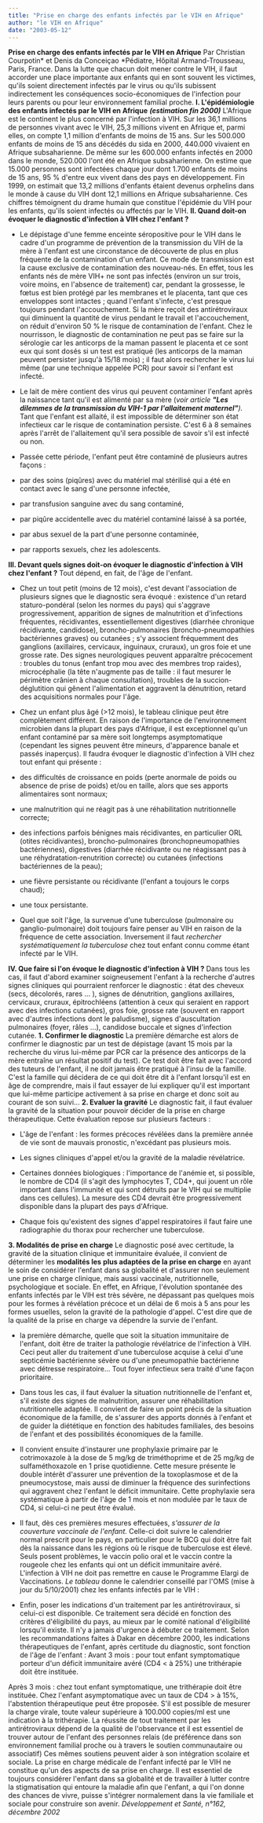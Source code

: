 ```yaml
---
title: "Prise en charge des enfants infectés par le VIH en Afrique"
author: "le VIH en Afrique"
date: "2003-05-12"
---
```


**Prise en charge des enfants infectés par le VIH en Afrique** Par Christian Courpotin\* et Denis da Conceiçao \*Pédiatre, Hôpital Armand-Trousseau, Paris, France. Dans la lutte que chacun doit mener contre le VIH, il faut accorder une place importante aux enfants qui en sont souvent les victimes, qu'ils soient directement infectés par le virus ou qu'ils subissent indirectement les conséquences socio-économiques de l'infection pour leurs parents ou pour leur environnement familial proche. **I. L'épidémiologie des enfants infectés par le VIH en Afrique** ***(estimation fin 2000)*** L'Afrique est le continent le plus concerné par l'infection à VIH. Sur les 36,1 millions de personnes vivant avec le VIH, 25,3 millions vivent en Afrique et, parmi elles, on compte 1,1 million d'enfants de moins de 15 ans. Sur les 500.000 enfants de moins de 15 ans décédés du sida en 2000, 440.000 vivaient en Afrique subsaharienne. De même sur les 600.000 enfants infectés en 2000 dans le monde, 520.000 l'ont été en Afrique subsaharienne. On estime que 15.000 personnes sont infectées chaque jour dont 1.700 enfants de moins de 15 ans, 95 % d'entre eux vivent dans des pays en développement. Fin 1999, on estimait que 13,2 millions d'enfants étaient devenus orphelins dans le monde à cause du VIH dont 12,1 millions en Afrique subsaharienne. Ces chiffres témoignent du drame humain que constitue l'épidémie du VIH pour les enfants, qu'ils soient infectés ou affectés par le VIH. **Il. Quand doit-on évoquer le diagnostic d'infection à VIH chez l'enfant ?**

- Le dépistage d'une femme enceinte séropositive pour le VIH dans le cadre d'un programme de prévention de la transmission du VIH de la mère à l'enfant est une circonstance de découverte de plus en plus fréquente de la contamination d'un enfant. Ce mode de transmission est la cause exclusive de contamination des nouveau-nés. En effet, tous les enfants nés de mère VIH+ ne sont pas infectés (environ un sur trois, voire moins, en l'absence de traitement) car, pendant la grossesse, le fœtus est bien protégé par les membranes et le placenta, tant que ces enveloppes sont intactes ; quand l'enfant s'infecte, c'est presque toujours pendant l'accouchement. Si la mère reçoit des antirétroviraux qui diminuent la quantité de virus pendant le travail et l'accouchement, on réduit d'environ 50 % le risque de contamination de l'enfant. Chez le nourrisson, le diagnostic de contamination ne peut pas se faire sur la sérologie car les anticorps de la maman passent le placenta et ce sont eux qui sont dosés si un test est pratiqué (les anticorps de la maman peuvent persister jusqu'à 15/18 mois) ; il faut alors rechercher le virus lui même (par une technique appelée PCR) pour savoir si l'enfant est infecté.

- Le lait de mère contient des virus qui peuvent contaminer l'enfant après la naissance tant qu'il est alimenté par sa mère (*voir* *article **"Les dilemmes de la transmission du VIH-1 par l'allaitement maternel"**).* Tant que l'enfant est allaité, il est impossible de déterminer son état infectieux car le risque de contamination persiste. C'est 6 à 8 semaines après l'arrêt de l'allaitement qu'il sera possible de savoir s'il est infecté ou non.

- Passée cette période, l'enfant peut être contaminé de plusieurs autres façons :

- par des soins (piqûres) avec du matériel mal stérilisé qui a été en contact avec le sang d'une personne infectée,

- par transfusion sanguine avec du sang contaminé,

- par piqûre accidentelle avec du matériel contaminé laissé à sa portée,

- par abus sexuel de la part d'une personne contaminée,

- par rapports sexuels, chez les adolescents.

**III. Devant quels signes doit-on évoquer le diagnostic d'infection à VIH chez l'enfant ?** Tout dépend, en fait, de l'âge de l'enfant.

- Chez un tout petit (moins de 12 mois), c'est devant l'association de plusieurs signes que le diagnostic sera évoqué : existence d'un retard staturo-pondéral (selon les normes du pays) qui s'aggrave progressivement, apparition de signes de malnutrition et d'infections fréquentes, récidivantes, essentiellement digestives (diarrhée chronique récidivante, candidose), broncho-pulmonaires (broncho-pneumopathies bactériennes graves) ou cutanées ; s'y associent fréquemment des ganglions (axillaires, cervicaux, inguinaux, cruraux), un gros foie et une grosse rate. Des signes neurologiques peuvent apparaître précocement : troubles du tonus (enfant trop mou avec des membres trop raides), microcéphalie (la tête n'augmente pas de taille : il faut mesurer le périmètre crânien à chaque consultation), troubles de la succion-déglutition qui gênent l'alimentation et aggravent la dénutrition, retard des acquisitions normales pour l'âge.

- Chez un enfant plus âgé (>12 mois), le tableau clinique peut être complètement différent. En raison de l'importance de l'environnement microbien dans la plupart des pays d'Afrique, il est exceptionnel qu'un enfant contaminé par sa mère soit longtemps asymptomatique (cependant les signes peuvent être mineurs, d'apparence banale et passés inaperçus). Il faudra évoquer le diagnostic d'infection à VIH chez tout enfant qui présente :

- des difficultés de croissance en poids (perte anormale de poids ou absence de prise de poids) et/ou en taille, alors que ses apports alimentaires sont normaux;

- une malnutrition qui ne réagit pas à une réhabilitation nutritionnelle correcte;

- des infections parfois bénignes mais récidivantes, en particulier ORL (otites récidivantes), broncho-pulmonaires (bronchopneumopathies bactériennes), digestives (diarrhée récidivante ou ne réagissant pas à une réhydratation-renutrition correcte) ou cutanées (infections bactériennes de la peau);

- une fièvre persistante ou récidivante (l'enfant a toujours le corps chaud);

- une toux persistante.

- Quel que soit l'âge, la survenue d'une tuberculose (pulmonaire ou ganglio-pulmonaire) doit toujours faire penser au VIH en raison de la fréquence de cette association. Inversement il faut *rechercher systématiquement la tuberculose* chez tout enfant connu comme étant infecté par le VIH.

**IV. Que faire si l'on évoque le diagnostic d'infection à VIH ?** Dans tous les cas, il faut d'abord examiner soigneusement l'enfant à la recherche d'autres signes cliniques qui pourraient renforcer le diagnostic : état des cheveux (secs, décolorés, rares ... ), signes de dénutrition, ganglions axillaires, cervicaux, cruraux, épitrochléens (attention à ceux qui seraient en rapport avec des infections cutanées), gros foie, grosse rate (souvent en rapport avec d'autres infections dont le paludisme), signes d'auscultation pulmonaires (foyer, râles ...), candidose buccale et signes d'infection cutanée. **1. Confirmer le diagnostic** La première démarche est alors de confirmer le diagnostic par un test de dépistage (avant 15 mois par la recherche du virus lui-même par PCR car la présence des anticorps de la mère entraîne un résultat positif du test). Ce test doit être fait avec l'accord des tuteurs de l'enfant, il ne doit jamais être pratiqué à l'insu de la famille. C'est la famille qui décidera de ce qui doit être dit à l'enfant lorsqu'il est en âge de comprendre, mais il faut essayer de lui expliquer qu'il est important que lui-même participe activement à sa prise en charge et donc soit au courant de son suivi... **2. Evaluer la gravité** Le diagnostic fait, il faut évaluer la gravité de la situation pour pouvoir décider de la prise en charge thérapeutique. Cette évaluation repose sur plusieurs facteurs :

- L'âge de l'enfant : les formes précoces révélées dans la première année de vie sont de mauvais pronostic, n'excédant pas plusieurs mois.

- Les signes cliniques d'appel et/ou la gravité de la maladie révélatrice.

- Certaines données biologiques : l'importance de l'anémie et, si possible, le nombre de CD4 (il s'agit des lymphocytes T, CD4+, qui jouent un rôle important dans l'immunité et qui sont détruits par le VIH qui se multiplie dans ces cellules). La mesure des CD4 devrait être progressivement disponible dans la plupart des pays d'Afrique.

- Chaque fois qu'existent des signes d'appel respiratoires il faut faire une radiographie du thorax pour rechercher une tuberculose.

**3. Modalités de prise en charge** Le diagnostic posé avec certitude, la gravité de la situation clinique et immunitaire évaluée, il convient de déterminer les **modalités les** **plus adaptées de la prise en charge** en ayant le soin de considérer l'enfant dans sa globalité et d'assurer non seulement une prise en charge clinique, mais aussi vaccinale, nutritionnelle, psychologique et sociale. En effet, en Afrique, l'évolution spontanée des enfants infectés par le VIH est très sévère, ne dépassant pas quelques mois pour les formes à révélation précoce et un délai de 6 mois à 5 ans pour les formes usuelles, selon la gravité de la pathologie d'appel. C'est dire que de la qualité de la prise en charge va dépendre la survie de l'enfant.

- la première démarche, quelle que soit la situation immunitaire de l'enfant, doit être de traiter la pathologie révélatrice de l'infection à VIH. Ceci peut aller du traitement d'une tuberculose acquise à celui d'une septicémie bactérienne sévère ou d'une pneumopathie bactérienne avec détresse respiratoire... Tout foyer infectieux sera traité d'une façon prioritaire.

- Dans tous les cas, il faut évaluer la situation nutritionnelle de l'enfant et, s'il existe des signes de malnutrition, assurer une réhabilitation nutritionnelle adaptée. Il convient de faire un point précis de la situation économique de la famille, de s'assurer des apports donnés à l'enfant et de guider la diététique en fonction des habitudes familiales, des besoins de l'enfant et des possibilités économiques de la famille.

- Il convient ensuite d'instaurer une prophylaxie primaire par le cotrimoxazole à la dose de 5 mg/kg de triméthoprime et de 25 mg/kg de sulfaméthoxazole en 1 prise quotidienne. Cette mesure présente le double intérêt d'assurer une prévention de la toxoplasmose et de la pneumocystose, mais aussi de diminuer la fréquence des surinfections qui aggravent chez l'enfant le déficit immunitaire. Cette prophylaxie sera systématique à partir de l'âge de 1 mois et non modulée par le taux de CD4, si celui-ci ne peut être évalué.

- Il faut, dès ces premières mesures effectuées, *s'assurer de la couverture* *vaccinale* *de l'enfant.* Celle-ci doit suivre le calendrier normal prescrit pour le pays, en particulier pour le BCG qui doit être fait dès la naissance dans les régions où le risque de tuberculose est élevé. Seuls posent problèmes, le vaccin polio oral et le vaccin contre la rougeole chez les enfants qui ont un déficit immunitaire avéré. L'infection à VIH ne doit pas remettre en cause le Programme Elargi de Vaccinations. *Le tableau* donne le calendrier conseillé par l'OMS (mise à jour du 5/10/2001) chez les enfants infectés par le VIH :

- Enfin, poser les indications d'un traitement par les antirétroviraux, si celui-ci est disponible. Ce traitement sera décidé en fonction des critères d'éligibilité du pays, au mieux par le comité national d'éligibilité lorsqu'il existe. Il n'y a jamais d'urgence à débuter ce traitement. Selon les recommandations faites à Dakar en décembre 2000, les indications thérapeutiques de l'enfant, après certitude du diagnostic, sont fonction de l'âge de l'enfant : Avant 3 mois : pour tout enfant symptomatique porteur d'un déficit immunitaire avéré (CD4 < à 25%) une trithérapie doit être instituée.

Après 3 mois : chez tout enfant symptomatique, une trithérapie doit être instituée. Chez l'enfant asymptomatique avec un taux de CD4 > à 15%, l'abstention thérapeutique peut être proposée. S'il est possible de mesurer la charge virale, toute valeur supérieure à 100.000 copies/ml est une indication à la trithérapie. La réussite de tout traitement par les antirétroviraux dépend de la qualité de l'observance et il est essentiel de trouver autour de l'enfant des personnes relais (de préférence dans son environnement familial proche ou à travers le soutien communautaire ou associatif) Ces mêmes soutiens peuvent aider à son intégration scolaire et sociale. La prise en charge médicale de l'enfant infecté par le VIH ne constitue qu'un des aspects de sa prise en charge. Il est essentiel de toujours considérer l'enfant dans sa globalité et de travailler à lutter contre la stigmatisation qui entoure la maladie afin que l'enfant, a qui l'on donne des chances de vivre, puisse s'intégrer normalement dans la vie familiale et sociale pour construire son avenir. *Développement et Santé, n°162, décembre 2002*
